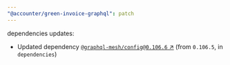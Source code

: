 ```yaml
---
"@accounter/green-invoice-graphql": patch
---
```

dependencies updates:
  - Updated dependency [`@graphql-mesh/config@0.106.6` ↗︎](https://www.npmjs.com/package/@graphql-mesh/config/v/0.106.6) (from `0.106.5`, in `dependencies`)

